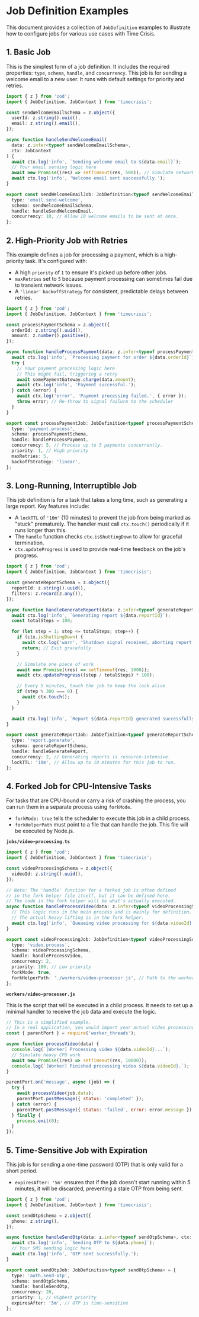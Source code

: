 # Job Definition Examples

This document provides a collection of `JobDefinition` examples to illustrate how to configure jobs for various use cases with Time Crisis.

## 1. Basic Job

This is the simplest form of a job definition. It includes the required properties: `type`, `schema`, `handle`, and `concurrency`. This job is for sending a welcome email to a new user. It runs with default settings for priority and retries.

```typescript
import { z } from 'zod';
import { JobDefinition, JobContext } from 'timecrisis';

const sendWelcomeEmailSchema = z.object({
  userId: z.string().uuid(),
  email: z.string().email(),
});

async function handleSendWelcomeEmail(
  data: z.infer<typeof sendWelcomeEmailSchema>,
  ctx: JobContext
) {
  await ctx.log('info', `Sending welcome email to ${data.email}`);
  // Your email sending logic here
  await new Promise((res) => setTimeout(res, 500)); // Simulate network delay
  await ctx.log('info', 'Welcome email sent successfully.');
}

export const sendWelcomeEmailJob: JobDefinition<typeof sendWelcomeEmailSchema> = {
  type: 'email.send-welcome',
  schema: sendWelcomeEmailSchema,
  handle: handleSendWelcomeEmail,
  concurrency: 10, // Allow 10 welcome emails to be sent at once.
};
```

## 2. High-Priority Job with Retries

This example defines a job for processing a payment, which is a high-priority task. It's configured with:

- A high `priority` of `1` to ensure it's picked up before other jobs.
- `maxRetries` set to `5` because payment processing can sometimes fail due to transient network issues.
- A `'linear'` `backoffStrategy` for consistent, predictable delays between retries.

```typescript
import { z } from 'zod';
import { JobDefinition, JobContext } from 'timecrisis';

const processPaymentSchema = z.object({
  orderId: z.string().uuid(),
  amount: z.number().positive(),
});

async function handleProcessPayment(data: z.infer<typeof processPaymentSchema>, ctx: JobContext) {
  await ctx.log('info', `Processing payment for order ${data.orderId}`);
  try {
    // Your payment processing logic here
    // This might fail, triggering a retry
    await somePaymentGateway.charge(data.amount);
    await ctx.log('info', 'Payment successful.');
  } catch (error) {
    await ctx.log('error', 'Payment processing failed.', { error });
    throw error; // Re-throw to signal failure to the scheduler
  }
}

export const processPaymentJob: JobDefinition<typeof processPaymentSchema> = {
  type: 'payment.process',
  schema: processPaymentSchema,
  handle: handleProcessPayment,
  concurrency: 5, // Process up to 5 payments concurrently.
  priority: 1, // High priority
  maxRetries: 5,
  backoffStrategy: 'linear',
};
```

## 3. Long-Running, Interruptible Job

This job definition is for a task that takes a long time, such as generating a large report. Key features include:

- A `lockTTL` of `'10m'` (10 minutes) to prevent the job from being marked as "stuck" prematurely. The handler must call `ctx.touch()` periodically if it runs longer than this.
- The `handle` function checks `ctx.isShuttingDown` to allow for graceful termination.
- `ctx.updateProgress` is used to provide real-time feedback on the job's progress.

```typescript
import { z } from 'zod';
import { JobDefinition, JobContext } from 'timecrisis';

const generateReportSchema = z.object({
  reportId: z.string().uuid(),
  filters: z.record(z.any()),
});

async function handleGenerateReport(data: z.infer<typeof generateReportSchema>, ctx: JobContext) {
  await ctx.log('info', `Generating report ${data.reportId}`);
  const totalSteps = 100;

  for (let step = 1; step <= totalSteps; step++) {
    if (ctx.isShuttingDown) {
      await ctx.log('warn', 'Shutdown signal received, aborting report generation.');
      return; // Exit gracefully
    }

    // Simulate one piece of work
    await new Promise((res) => setTimeout(res, 1000));
    await ctx.updateProgress((step / totalSteps) * 100);

    // Every 5 minutes, touch the job to keep the lock alive
    if (step % 300 === 0) {
      await ctx.touch();
    }
  }

  await ctx.log('info', `Report ${data.reportId} generated successfully.`);
}

export const generateReportJob: JobDefinition<typeof generateReportSchema> = {
  type: 'report.generate',
  schema: generateReportSchema,
  handle: handleGenerateReport,
  concurrency: 2, // Generating reports is resource-intensive.
  lockTTL: '10m', // Allow up to 10 minutes for this job to run.
};
```

## 4. Forked Job for CPU-Intensive Tasks

For tasks that are CPU-bound or carry a risk of crashing the process, you can run them in a separate process using `forkMode`.

- `forkMode: true` tells the scheduler to execute this job in a child process.
- `forkHelperPath` must point to a file that can handle the job. This file will be executed by Node.js.

**`jobs/video-processing.ts`**

```typescript
import { z } from 'zod';
import { JobDefinition, JobContext } from 'timecrisis';

const videoProcessingSchema = z.object({
  videoId: z.string().uuid(),
});

// Note: The 'handle' function for a forked job is often defined
// in the fork helper file itself, but it can be defined here.
// The code in the fork helper will be what's actually executed.
async function handleProcessVideo(data: z.infer<typeof videoProcessingSchema>, ctx: JobContext) {
  // This logic runs in the main process and is mainly for definition.
  // The actual heavy lifting is in the fork helper.
  await ctx.log('info', `Queueing video processing for ${data.videoId}.`);
}

export const videoProcessingJob: JobDefinition<typeof videoProcessingSchema> = {
  type: 'video.process',
  schema: videoProcessingSchema,
  handle: handleProcessVideo,
  concurrency: 2,
  priority: 100, // Low priority
  forkMode: true,
  forkHelperPath: './workers/video-processor.js', // Path to the worker script
};
```

**`workers/video-processor.js`**

This is the script that will be executed in a child process. It needs to set up a minimal handler to receive the job data and execute the logic.

```javascript
// This is a simplified example.
// In a real application, you would import your actual video processing logic.
const { parentPort } = require('worker_threads');

async function processVideo(data) {
  console.log(`[Worker] Processing video ${data.videoId}...`);
  // Simulate heavy CPU work
  await new Promise((res) => setTimeout(res, 10000));
  console.log(`[Worker] Finished processing video ${data.videoId}.`);
}

parentPort.on('message', async (job) => {
  try {
    await processVideo(job.data);
    parentPort.postMessage({ status: 'completed' });
  } catch (error) {
    parentPort.postMessage({ status: 'failed', error: error.message });
  } finally {
    process.exit(0);
  }
});
```

## 5. Time-Sensitive Job with Expiration

This job is for sending a one-time password (OTP) that is only valid for a short period.

- `expiresAfter: '5m'` ensures that if the job doesn't start running within 5 minutes, it will be discarded, preventing a stale OTP from being sent.

```typescript
import { z } from 'zod';
import { JobDefinition, JobContext } from 'timecrisis';

const sendOtpSchema = z.object({
  phone: z.string(),
});

async function handleSendOtp(data: z.infer<typeof sendOtpSchema>, ctx: JobContext) {
  await ctx.log('info', `Sending OTP to ${data.phone}`);
  // Your SMS sending logic here
  await ctx.log('info', 'OTP sent successfully.');
}

export const sendOtpJob: JobDefinition<typeof sendOtpSchema> = {
  type: 'auth.send-otp',
  schema: sendOtpSchema,
  handle: handleSendOtp,
  concurrency: 20,
  priority: 1, // Highest priority
  expiresAfter: '5m', // OTP is time-sensitive
};
```
